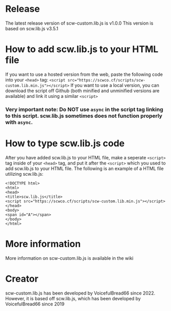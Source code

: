 # Release
The latest release version of scw-custom.lib.js is v1.0.0
This version is based on scw.lib.js v3.5.1
# How to add scw.lib.js to your HTML file
If you want to use a hosted version from the web, paste the following code into your ```<head>``` tag:
```<script src="https://scwco.cf/scripts/scw-custom.lib.min.js"></script>```
If you want to use a local version, you can download the script off Github (both minified and unminified versions are available) and link it using a similar ```<script>```
### Very important note: Do NOT use ```async``` in the script tag linking to this script. scw.lib.js sometimes does not function properly with ```async```.
# How to type scw.lib.js code
After you have added scw.lib.js to your HTML file, make a seperate ```<script>``` tag inside of your ```<head>``` tag, and put it after the ```<script>``` which you used to add scw.lib.js to your HTML file.
The following is an example of a HTML file utilizing scw.lib.js:
```
<!DOCTYPE html>
<html>
<head>
<title>scw.lib.js</title>
<script src="https://scwco.cf/scripts/scw-custom.lib.min.js"></script>
</head>
<body>
<span id="A"></span>
</body>
</html>
```
# More information
More information on scw-custom.lib.js is available in the wiki
# Creator
scw-custom.lib.js has been developed by VoicefulBread66 since 2022.
However, it is based off scw.lib.js, which has been developed by VoicefulBread66 since 2019
